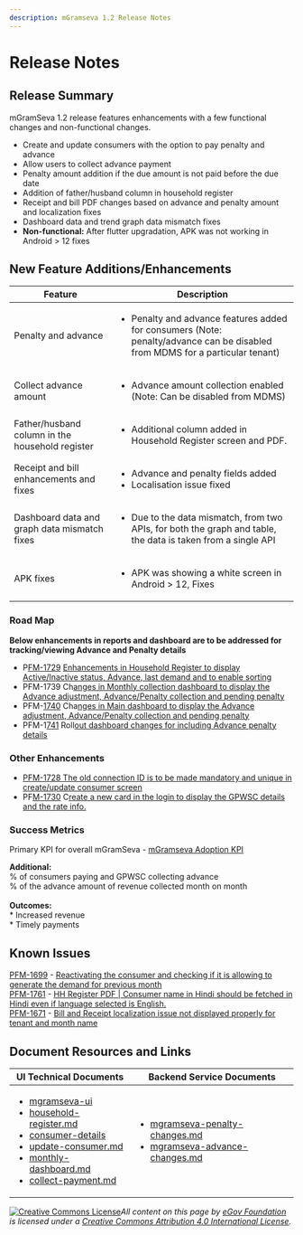```yaml
---
description: mGramseva 1.2 Release Notes
---
```


# Release Notes

## Release Summary <a href="#release-summary" id="release-summary"></a>

mGramSeva 1.2 release features enhancements with a few functional changes and non-functional changes.

* Create and update consumers with the option to pay penalty and advance
* Allow users to collect advance payment
* Penalty amount addition if the due amount is not paid before the due date
* Addition of father/husband column in household register
* Receipt and bill PDF changes based on advance and penalty amount and localization fixes
* Dashboard data and trend graph data mismatch fixes
* **Non-functional:** After flutter upgradation, APK was not working in Android > 12 fixes

## New ‌Feature Additions/Enhancements <a href="#new-feature-additions-enhancements" id="new-feature-additions-enhancements"></a>

| **Feature**                                     | **Description**                                                                                                                              |
| ----------------------------------------------- | -------------------------------------------------------------------------------------------------------------------------------------------- |
| Penalty and advance                             | <ul><li>Penalty and advance features added for consumers (Note: penalty/advance can be disabled from MDMS for a particular tenant)</li></ul> |
| Collect advance amount                          | <ul><li>Advance amount collection enabled (Note: Can be disabled from MDMS)</li></ul>                                                        |
| Father/husband column in the household register | <ul><li>Additional column added in Household Register screen and PDF.</li></ul>                                                              |
| Receipt and bill enhancements and fixes         | <ul><li>Advance and penalty fields added</li><li>Localisation issue fixed</li></ul>                                                          |
| Dashboard data and graph data mismatch fixes    | <ul><li>Due to the data mismatch, from two APIs, for both the graph and table, the data is taken from a single API</li></ul>                 |
| APK fixes                                       | <ul><li>APK was showing a white screen in Android > 12, Fixes</li></ul>                                                                      |

### Road Map

**Below enhancements in reports and dashboard are to be addressed for tracking/viewing Advance and Penalty details**

* P[FM-1729](https://digit-discuss.atlassian.net/browse/PFM-1729) [Enhancements in Household Register to display Active/Inactive status, Advance, last demand and to enable sorting](https://digit-discuss.atlassian.net/browse/PFM-1729)
* PFM-1739 Ch[anges in Monthly collection dashboard to display the Advance adjustment, Advance/Penalty collection and pending penalty](https://digit-discuss.atlassian.net/browse/PFM-1739)
* PFM-[1740](https://digit-discuss.atlassian.net/browse/PFM-1740) Cha[nges in Main dashboard to display the Advance adjustment, Advance/Penalty collection and pending penalty](https://digit-discuss.atlassian.net/browse/PFM-1740)
* PFM-1[741](https://digit-discuss.atlassian.net/browse/PFM-1741) Roll[out dashboard changes for including Advance penalty details](https://digit-discuss.atlassian.net/browse/PFM-1741)

### Other Enhancements

* [PFM-1728 The old connection ID is to be made mandatory and unique in create/update consumer screen](https://digit-discuss.atlassian.net/browse/PFM-1728)
* PF[M-1730](https://digit-discuss.atlassian.net/browse/PFM-1730) C[reate a new card in the login to display the GPWSC details and the rate info.](https://digit-discuss.atlassian.net/browse/PFM-1730)

### Success Metrics

Primary KPI for overall mGramSeva - [mGramseva Adoption KPI](https://docs.google.com/presentation/d/1Unpd0r\_kds6uM9swdCU4jdfACHkEy-oi/edit#slide=id.g17f4a59bf94\_0\_6)

**Additional:**\
% of consumers paying and GPWSC collecting advance \
% of the advance amount of revenue collected month on month\
\
**Outcomes:**\
\* Increased revenue\
\* Timely payments

## Known Issues

[PFM-1699](https://digit-discuss.atlassian.net/browse/PFM-1699) - [Reactivating the consumer and checking if it is allowing to generate the demand for previous month](https://digit-discuss.atlassian.net/browse/PFM-1699)\
[PFM-1761](https://digit-discuss.atlassian.net/browse/PFM-1761) - [HH Register PDF | Consumer name in Hindi should be fetched in Hindi even if language selected is English.](https://digit-discuss.atlassian.net/browse/PFM-1761)\
[PFM-1671](https://digit-discuss.atlassian.net/browse/PFM-1671) - [Bill and Receipt localization issue not displayed properly for tenant and month name](https://digit-discuss.atlassian.net/browse/PFM-1671)

## Document Resources and Links

| **UI Technical Documents**                                                                                                                                                                                                                                                                                                                                                                                                                                                                                                                                                                                                                                                                                                    | **Backend Service Documents**                                                                                                                                                                                                                                                                                |
| ----------------------------------------------------------------------------------------------------------------------------------------------------------------------------------------------------------------------------------------------------------------------------------------------------------------------------------------------------------------------------------------------------------------------------------------------------------------------------------------------------------------------------------------------------------------------------------------------------------------------------------------------------------------------------------------------------------------------------- | ------------------------------------------------------------------------------------------------------------------------------------------------------------------------------------------------------------------------------------------------------------------------------------------------------------ |
| <p></p><ul><li><a data-mention href="../technical-user-docs/mgramseva-ui/">mgramseva-ui</a></li><li><a data-mention href="../technical-user-docs/tech-user-manual/household-register.md">household-register.md</a></li><li><a data-mention href="../technical-user-docs/tech-user-manual/consumer-details/">consumer-details</a></li><li><a data-mention href="../technical-user-docs/tech-user-manual/consumer-details/update-consumer.md">update-consumer.md</a></li><li><a data-mention href="../technical-user-docs/tech-user-manual/dashboards/monthly-dashboard.md">monthly-dashboard.md</a></li><li><a data-mention href="../technical-user-docs/tech-user-manual/collect-payment.md">collect-payment.md</a></li></ul> | <p></p><ul><li><a data-mention href="../technical-user-docs/mgramseva-ui/mgramseva-ui/mgramseva-penalty-changes.md">mgramseva-penalty-changes.md</a></li><li><a data-mention href="../technical-user-docs/mgramseva-ui/mgramseva-ui/mgramseva-advance-changes.md">mgramseva-advance-changes.md</a></li></ul> |



[![Creative Commons License](https://i.creativecommons.org/l/by/4.0/80x15.png)_​_](http://creativecommons.org/licenses/by/4.0/)_All content on this page by_ [_eGov Foundation_](https://egov.org.in/) _is licensed under a_ [_Creative Commons Attribution 4.0 International License_](http://creativecommons.org/licenses/by/4.0/)_._
